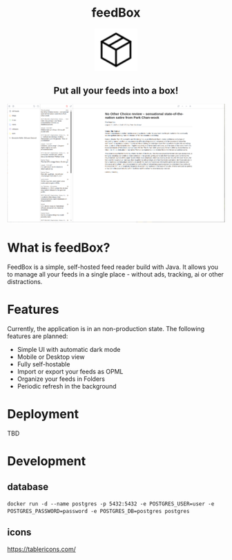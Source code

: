 <p align="center">
    <h1 align="center">feedBox</h1>
    <p align="center">
    <img src="./src/main/resources/static/icons/package.svg" alt="FeedBox Logo" width="100"/>
    <h2 align="center">Put all your feeds into a box!</h2>
</p>

![desktop light mode](./docs/images/desktop-light.png)

# What is feedBox?

FeedBox is a simple, self-hosted feed reader build with Java. It allows you to manage all your feeds in a single place - without ads, tracking, ai or other distractions.

# Features

Currently, the application is in an non-production state. The following features are planned:

- Simple UI with automatic dark mode
- Mobile or Desktop view
- Fully self-hostable
- Import or export your feeds as OPML
- Organize your feeds in Folders
- Periodic refresh in the background

# Deployment

TBD

# Development

## database

`docker run -d --name postgres -p 5432:5432 -e POSTGRES_USER=user -e POSTGRES_PASSWORD=password -e POSTGRES_DB=postgres postgres`

## icons

https://tablericons.com/
